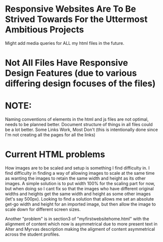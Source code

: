 # Responsive Websites Are To Be Strived Towards For the Uttermost Ambitious Projects

Might add media queries for ALL my html files in the future.

# Not All Files Have Responsive Design Features (due to various differing design focuses of the files)

# NOTE:

Naming conventions of elements in the html and js files are not optimal, needs to be planned better.
Document structure of things in all files could be a lot better.
Some Links Work, Most Don't (this is intentionally done since I'm not creating all the pages for all the links)

# Current HTML problems

How images are to be scaled and setup is something I find difficulty in. I find difficulty in finding a way of allowing images to scale at the same time as wanting the images to
retain the same width and height as its other images.
A simple solution is to put width 100% for the scaling part for now, but when doing so I cant fix so that the images who have different original widths and heights get the same
width and height as some other images (let's say 500px). Looking to find a solution that allows me set an absolute get-go width and height for an imported image, but then allow
the image to scale down for different screen sizes.

Another "problem" is in section3 of "myfirstwebsitehome.html" with the alignment of content which now is asymmetrical due to more present text in Alter and Myrvas description making the aligment of content asymmetrical across the student profiles.
